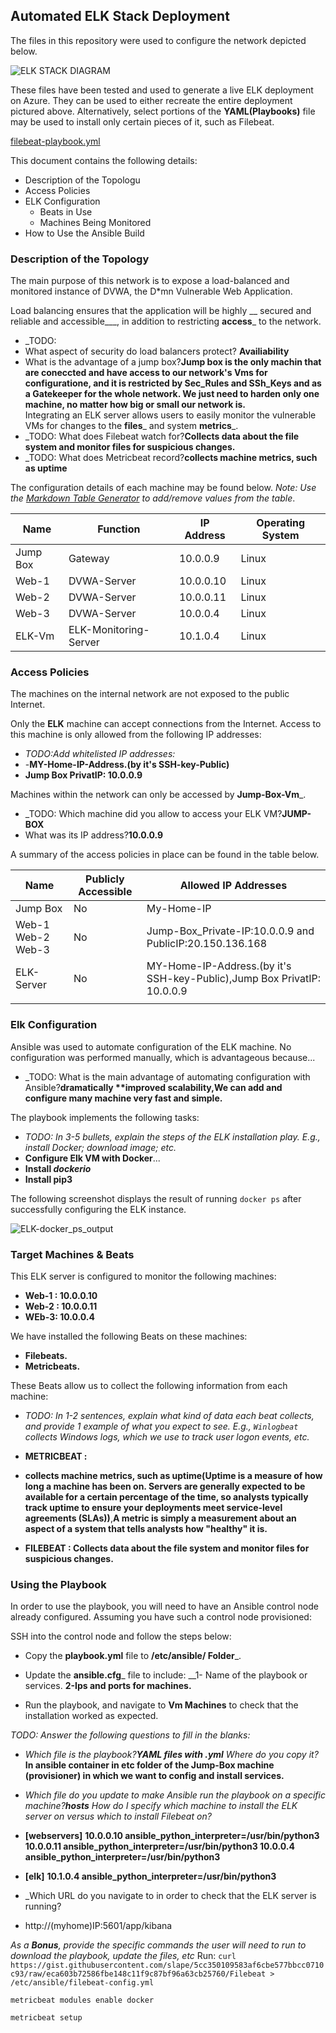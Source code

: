 ﻿## Automated ELK Stack Deployment

The files in this repository were used to configure the network depicted below.

![ELK STACK DIAGRAM](C:\Users\hjavid\GitHub\Azure-cloud-security-project-1\README\Images)

These files have been tested and used to generate a live ELK deployment on Azure. They can be used to either recreate the entire deployment pictured above. Alternatively, select portions of the __YAML(Playbooks)__ file may be used to install only certain pieces of it, such as Filebeat.

 [filebeat-playbook.yml](C:\Users\hjavid\GitHub\Azure-cloud-security-project-1\Ansible)

This document contains the following details:
- Description of the Topologu
- Access Policies
- ELK Configuration
  - Beats in Use
  - Machines Being Monitored
- How to Use the Ansible Build


### Description of the Topology

The main purpose of this network is to expose a load-balanced and monitored instance of DVWA, the D*mn Vulnerable Web Application.

Load balancing ensures that the application will be highly __ secured and reliable and accessible___, in addition to restricting __access___ to the network.
- _TODO: 
- What aspect of security do load balancers protect? __Availiability__
- What is the advantage of a jump box?__Jump box is the only machin that are coneccted and have access to our network's Vms for configuratione, and it is  restricted by Sec_Rules and SSh_Keys and as a Gatekeeper for the whole network. We just need to harden only one machine, no matter how big or small our network is.__  
Integrating an ELK server allows users to easily monitor the vulnerable VMs for changes to the __files___ and system __metrics___.
- _TODO: What does Filebeat watch for?__Collects data about the file system and monitor files for suspicious changes.__
- _TODO: What does Metricbeat record?__collects machine metrics, such as uptime__

The configuration details of each machine may be found below.
_Note: Use the [Markdown Table Generator](http://www.tablesgenerator.com/markdown_tables) to add/remove values from the table_.

| Name     | Function | IP Address | Operating System |
|----------|----------|------------|------------------|
| Jump Box | Gateway  | 10.0.0.9   | Linux            |
| Web-1     |  DVWA-Server        |  10.0.0.10          |Linux                  |
| Web-2    |   DVWA-Server       |    10.0.0.11        |  Linux                |
| Web-3    |  DVWA-Server|10.0.0.4 |Linux
ELK-Vm     |     ELK-Monitoring-Server     |  10.1.0.4          |      Linux            |

### Access Policies

The machines on the internal network are not exposed to the public Internet. 

Only the __ELK__ machine can accept connections from the Internet. Access to this machine is only allowed from the following IP addresses:
- _TODO:_Add whitelisted IP addresses:__
- -__MY-Home-IP-Address.(by it's SSH-key-Public)__
- __Jump Box PrivatIP: 10.0.0.9__

Machines within the network can only be accessed by __Jump-Box-Vm___.
- _TODO: Which machine did you allow to access your ELK VM?__JUMP-BOX__
-  What was its IP address?__10.0.0.9__

A summary of the access policies in place can be found in the table below.

| Name      | Publicly Accessible | Allowed IP Addresses |
|----------  |---------------------|----------------------|
| Jump Box   | No              | My-Home-IP     |
| Web-1 Web-2 Web-3           |   No                  | Jump-Box_Private-IP:10.0.0.9 and PublicIP:20.150.136.168                     |
| ELK-Server         |     No                | MY-Home-IP-Address.(by it's SSH-key-Public),Jump Box PrivatIP: 10.0.0.9  
                     |

### Elk Configuration

Ansible was used to automate configuration of the ELK machine. No configuration was performed manually, which is advantageous because...
- _TODO: What is the main advantage of automating configuration with Ansible?__dramatically **improved scalability,We can add and configure many machine very fast and simple.__

The playbook implements the following tasks:
- _TODO: In 3-5 bullets, explain the steps of the ELK installation play. E.g., install Docker; download image; etc._
- __Configure Elk VM with Docker__...
- __Install *dockerio*__
- __Install pip3__

The following screenshot displays the result of running `docker ps` after successfully configuring the ELK instance.

![ELK-docker_ps_output](C:\Users\hjavid\GitHub\Azure-cloud-security-project-1\README\Images)

### Target Machines & Beats
This ELK server is configured to monitor the following machines:
- __Web-1 : 10.0.0.10__
- __Web-2 : 10.0.0.11__
- __WEb-3: 10.0.0.4__

We have installed the following Beats on these machines:
- __Filebeats.__
- __Metricbeats.__

These Beats allow us to collect the following information from each machine:
- _TODO: In 1-2 sentences, explain what kind of data each beat collects, and provide 1 example of what you expect to see. E.g., `Winlogbeat` collects Windows logs, which we use to track user logon events, etc._
-  __METRICBEAT :__
- __collects machine metrics, such as uptime(Uptime is a measure of how long a machine has been on. Servers are generally expected to be available for a certain percentage of the time, so analysts typically track uptime to ensure your deployments meet service-level agreements (SLAs))__,__A metric is simply a measurement about an aspect of a system that tells analysts how "healthy" it is.__

- __FILEBEAT : Collects data about the file system and monitor files for suspicious changes.__

### Using the Playbook
In order to use the playbook, you will need to have an Ansible control node already configured. Assuming you have such a control node provisioned: 

SSH into the control node and follow the steps below:
- Copy the __playbook.yml__ file to __/etc/ansible/ Folder___.
- Update the __ansible.cfg___ file to include: 
__1- Name of the playbook or services.
__2-Ips and ports for machines.__

- Run the playbook, and navigate to __Vm Machines__ to check that the installation worked as expected.

_TODO: Answer the following questions to fill in the blanks:_
- _Which file is the playbook?__YAML files with .yml__ Where do you copy it?_ __In ansible container in etc folder of the Jump-Box machine (provisioner) in which we want to config and install services.__ 
- _Which file do you update to make Ansible run the playbook on a specific machine?__hosts__ How do I specify which machine to install the ELK server on versus which to install Filebeat on?_
-  __[webservers]__
__10.0.0.10 ansible_python_interpreter=/usr/bin/python3
10.0.0.11 ansible_python_interpreter=/usr/bin/python3
10.0.0.4 ansible_python_interpreter=/usr/bin/python3__

  - __[elk]__
  __10.1.0.4 ansible_python_interpreter=/usr/bin/python3__

- _Which URL do you navigate to in order to check that the ELK server is running?
- http://(myhome)IP:5601/app/kibana

_As a **Bonus**, provide the specific commands the user will need to run to download the playbook, update the files, etc_
  Run: `curl https://gist.githubusercontent.com/slape/5cc350109583af6cbe577bbcc0710c93/raw/eca603b72586fbe148c11f9c87bf96a63cb25760/Filebeat > /etc/ansible/filebeat-config.yml`
  

    metricbeat modules enable docker
    
    metricbeat setup

